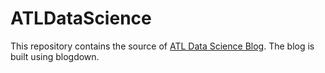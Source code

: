 # ATLDataScience
This repository contains the source of [ATL Data Science Blog](https://atldatascience.netlify.com/). The blog is built using blogdown.

